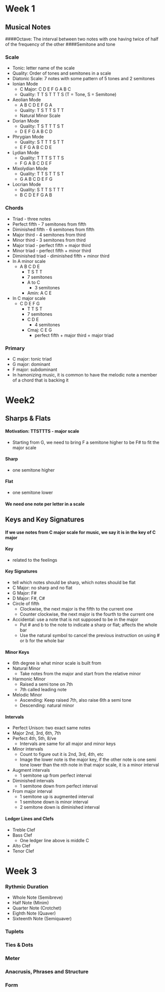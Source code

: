 # Week 1
## Musical Notes
####Octave: The interval between two notes with one having twice of half of the frequency of the other
####Semitone and tone
### Scale
- Tonic: letter name of the scale
- Quality: Order of tones and semitones in a scale
- Diatonic Scale: 7 notes with some pattern of 5 tones and 2 semitones
- Ionian Mode
	- C Major: C D E F G A B C
	- Quality: T T S T T T S (T = Tone, S = Semitone)
- Aeolian Mode
	- A B C D E F G A
	- Quality: T S T T S T T
	- Natural Minor Scale
- Dorian Mode
	- Quality: T S T T T S T
	- D E F G A B C D
- Phrygian Mode
	- Quality: S T T T S T T
	- E F G A B C D E
- Lydian Mode
	- Quality: T T T S T T S
	- F G A B C D E F
- Mixolydian Mode
	- Quality: T T S T T S T
	- G A B C D E F G
- Locrian Mode
	- Quality: S T T S T T T
	- B C D E F G A B
### Chords
- Triad - three notes
- Perfect fifth - 7 semitones from fifth
- Diminished fifth - 6 semitones from fifth
- Major third - 4 semitones from third
- Minor third - 3 semitones from third
- Major triad - perfect fifth + major third
- Minor triad - perfect fifth + minor third
- Diminished triad - diminished fifth + minor third
- In A minor scale
	- A B C D E
		- T S T T
		- 7 semitones
		- A to C
			- 3 semitones
		- Amin: A C E
- In C major scale
	- C D E F G
		- T T S T
		- 7 semitones
		- C D E
			- 4 semitones
		- Cmaj: C E G
			- perfect fifth + major third = major triad
### Primary
- C major: tonic triad
- G major: dominant
- F major: subdominant
- In hamonizing music, it is common to have the melodic note a member of a chord that is backing it

# Week2
## Sharps & Flats
#### Motivation: TTSTTTS - major scale
- Starting from G, we need to bring F a semitone higher to be F# to fit the major scale

#### Sharp
- one semitone higher
#### Flat
- one semitone lower
#### We need one note per letter in a scale

## Keys and Key Signatures
#### If we use notes from C major scale for music, we say it is in the key of C major
#### Key
- related to the feelings
#### Key Signatures
- tell which notes should be sharp, which notes should be flat
- C Major: no sharp and no flat
- G Major: F#
- D Major: F#, C#
- Circle of fifth
  - Clockwise, the next major is the fifth to the current one
  - Counter clockwise, the next major is the fourth to the current one
- Accidental: use a note that is not supposed to be in the major
  - Put # and b to the note to indicate a sharp or flat; affects the whole bar
  - Use the natural symbol to cancel the previous instruction on using # or b for the whole bar

#### Minor Keys
- 6th degree is what minor scale is built from
- Natural Minor
  - Take notes from the major and start from the relative minor
- Harmonic Minor
  - Raised a semi tone on 7th
  - 7th called leading note 
- Melodic Minor
  - Ascending: Keep raised 7th, also raise 6th a semi tone
  - Descending: natural minor

#### Intervals
- Perfect Unison: two exact same notes
- Major 2nd, 3rd, 6th, 7th
- Perfect 4th, 5th, 8/ve
   - Intervals are same for all major and minor keys
- Minor intervals
   - Count to figure out it is 2nd, 3rd, 4th, etc
   - Image the lower note is the major key, if the other note is one semi tone lower than the nth note in that major scale, it is a minor interval
- Augment intervals
   - 1 semitone up from perfect interval
- Diminished intervals
   - 1 semitone down from perfect interval
- From major interval
   - 1 semitone up is augmented interval
   - 1 semitone down is minor interval
   - 2 semitone down is diminished interval

#### Ledger Lines and Clefs
- Treble Clef
- Bass Clef
   - One ledger line above is middle C
- Alto Clef
- Tenor Clef

# Week 3
### Rythmic Duration
- Whole Note (Semibreve)
- Half Note (Minim)
- Quarter Note (Crotchet)
- Eighth Note (Quaver)
- Sixteenth Note (Semiquaver)
### Tuplets
### Ties & Dots
### Meter
### Anacrusis, Phrases and Structure
### Form
